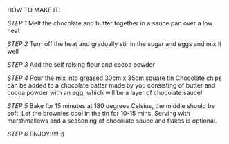 HOW TO MAKE IT:

*STEP 1*
Melt the chocolate and butter together in a sauce pan over a low heat

*STEP 2*
Turn off the heat and gradually stir in the sugar and eggs and mix it well

*STEP 3*
Add the self raising flour and cocoa powder

*STEP 4*
Pour the mix into greased 30cm x 35cm square tin
Chocolate chips can be added to a chocolate batter made by you consisting of butter and cocoa powder with an egg, which will be a layer of chocolate sauce!

*STEP 5*
Bake for 15 minutes at 180 degrees Celsius, the middle should be soft. Let the brownies cool in the tin for 10-15 mins.
Serving with marshmallows and a seasoning of chocolate sauce and flakes is optional.

*STEP 6*
ENJOY!!!!! :)
